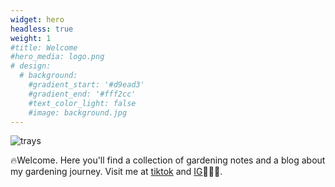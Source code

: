 ```yaml
---
widget: hero
headless: true
weight: 1
#title: Welcome
#hero_media: logo.png
# design:
  # background:
    #gradient_start: '#d9ead3'
    #gradient_end: '#fff2cc'
    #text_color_light: false
    #image: background.jpg
---
```


![trays](logo.png )


🔥Welcome. Here you'll find a collection of gardening notes and a blog about my gardening journey. Visit me at [tiktok](https://www.tiktok.com/@mightyleafsgarden) and [IG](https://www.instagram.com/mightyleafgarden)🍥🍜🦊.   
 